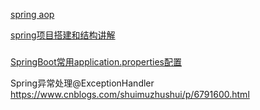 

[spring aop](https://mp.weixin.qq.com/s?__biz=MzUxOTc4NjEyMw==&mid=2247502190&idx=2&sn=069d2725d98799410414efe6d5d4b7bd&chksm=f9f6d28ace815b9c119f81b974103073067eaa7f97d456ef6253dcb60ce57401f9c9a01188ba&scene=132#wechat_redirect)



[spring项目搭建和结构讲解](https://blog.csdn.net/lzkyeyeye/article/details/107441898)

##### 

[SpringBoot常用application.properties配置](https://blog.csdn.net/qq_22860341/article/details/79215012?utm_medium=distribute.pc_relevant.none-task-blog-searchFromBaidu-9.control&depth_1-utm_source=distribute.pc_relevant.none-task-blog-searchFromBaidu-9.control)

Spring异常处理@ExceptionHandler
https://www.cnblogs.com/shuimuzhushui/p/6791600.html